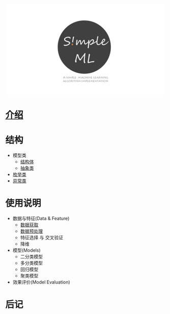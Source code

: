 

![](./imgs/logo2.png)

# [介绍](./introduction.md)

# 结构

- 模型类
  - [结构体](./structure/class_structure.md)
  - [抽象类](./structure/abstract.md)
- [枚举类](./structure/enum.md)
- [异常类](./structure/error.md)


# 使用说明

- 数据与特征(Data & Feature)
  - [数据获取](./manual/data_collect.md)
  - [数据预处理](./manual/data_handle.md)
  - 特征选择 与 交叉验证
  - 降维
- 模型(Models)
  - 二分类模型
  - 多分类模型
  - 回归模型
  - 聚类模型
- 效果评价(Model Evaluation)

# 后记
